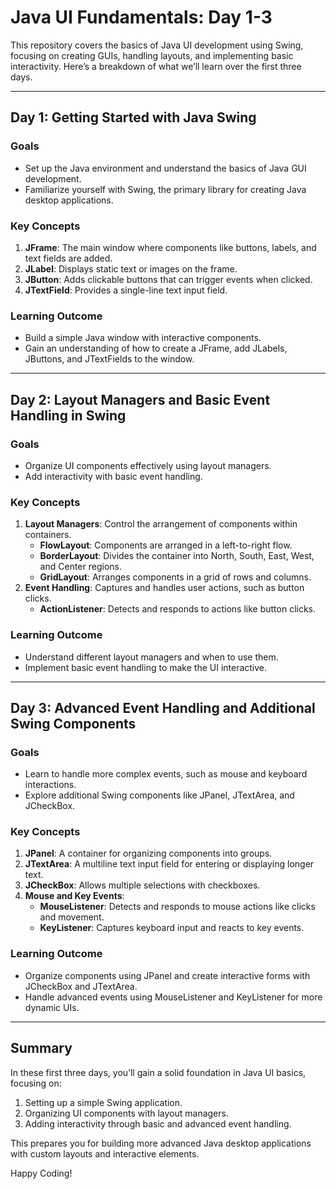 # Java UI Fundamentals: Day 1-3

This repository covers the basics of Java UI development using Swing, focusing on creating GUIs, handling layouts, and implementing basic interactivity. Here’s a breakdown of what we’ll learn over the first three days.

---

## Day 1: Getting Started with Java Swing

### Goals
- Set up the Java environment and understand the basics of Java GUI development.
- Familiarize yourself with Swing, the primary library for creating Java desktop applications.

### Key Concepts
1. **JFrame**: The main window where components like buttons, labels, and text fields are added.
2. **JLabel**: Displays static text or images on the frame.
3. **JButton**: Adds clickable buttons that can trigger events when clicked.
4. **JTextField**: Provides a single-line text input field.

### Learning Outcome
- Build a simple Java window with interactive components.
- Gain an understanding of how to create a JFrame, add JLabels, JButtons, and JTextFields to the window.

---

## Day 2: Layout Managers and Basic Event Handling in Swing

### Goals
- Organize UI components effectively using layout managers.
- Add interactivity with basic event handling.

### Key Concepts
1. **Layout Managers**: Control the arrangement of components within containers.
   - **FlowLayout**: Components are arranged in a left-to-right flow.
   - **BorderLayout**: Divides the container into North, South, East, West, and Center regions.
   - **GridLayout**: Arranges components in a grid of rows and columns.
2. **Event Handling**: Captures and handles user actions, such as button clicks.
   - **ActionListener**: Detects and responds to actions like button clicks.

### Learning Outcome
- Understand different layout managers and when to use them.
- Implement basic event handling to make the UI interactive.

---

## Day 3: Advanced Event Handling and Additional Swing Components

### Goals
- Learn to handle more complex events, such as mouse and keyboard interactions.
- Explore additional Swing components like JPanel, JTextArea, and JCheckBox.

### Key Concepts
1. **JPanel**: A container for organizing components into groups.
2. **JTextArea**: A multiline text input field for entering or displaying longer text.
3. **JCheckBox**: Allows multiple selections with checkboxes.
4. **Mouse and Key Events**:
   - **MouseListener**: Detects and responds to mouse actions like clicks and movement.
   - **KeyListener**: Captures keyboard input and reacts to key events.

### Learning Outcome
- Organize components using JPanel and create interactive forms with JCheckBox and JTextArea.
- Handle advanced events using MouseListener and KeyListener for more dynamic UIs.

---

## Summary

In these first three days, you’ll gain a solid foundation in Java UI basics, focusing on:
1. Setting up a simple Swing application.
2. Organizing UI components with layout managers.
3. Adding interactivity through basic and advanced event handling.

This prepares you for building more advanced Java desktop applications with custom layouts and interactive elements.

Happy Coding!
